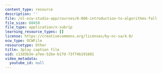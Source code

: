 ```yaml
---
content_type: resource
description: ''
file: /ol-ocw-studio-app/courses/6-006-introduction-to-algorithms-fall-2011/c13d3b3ea7ee52beb17d73f74b191601_AfSk24UTFS8.vtt
file_size: 60450
file_type: application/x-subrip
learning_resource_types: []
license: https://creativecommons.org/licenses/by-nc-sa/4.0/
ocw_type: OCWFile
resourcetype: Other
title: 3play caption file
uid: c13d3b3e-a7ee-52be-b17d-73f74b191601
video_metadata:
  youtube_id: null
---
```


